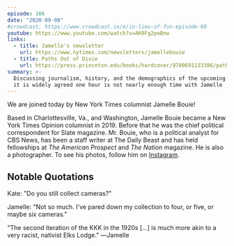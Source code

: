 ```yaml
---
episode: 166
date: "2020-09-08"
#crowdcast: https://www.crowdcast.io/e/in-lieu-of-fun-episode-60
youtube: https://www.youtube.com/watch?v=AK0Fg2peBnw
links:
  - title: Jamelle's newsletter
    url: https://www.nytimes.com/newsletters/jamellebouie
  - title: Paths Out of Dixie
    url: https://press.princeton.edu/books/hardcover/9780691133386/paths-out-of-dixie
summary: >-
  Discussing journalism, history, and the demographics of the upcoming election;
  it is widely agreed one hour is not nearly enough time with Jamelle
---
```

We are joined today by New York Times columnist Jamelle Bouie!

Based in Charlottesville, Va., and Washington, Jamelle Bouie became a New York
Times Opinion columnist in 2019. Before that he was the chief political
correspondent for Slate magazine. Mr. Bouie, who is a political analyst for CBS
News, has been a staff writer at The Daily Beast and has held fellowships at
*The American Prospect* and *The Nation* magazine. He is also a photographer. 
To see his photos, follow him on [Instagram](https://www.instagram.com/jbouie).

## Notable Quotations

Kate: "Do you still collect cameras?"

Jamelle: "Not so much. I've pared down my collection to four, or five, or maybe
six cameras."

"The second iteration of the KKK in the 1920s […] is much more akin to a very
racist, nativist Elks Lodge." ―Jamelle
